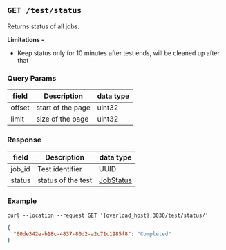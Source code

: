 ## `GET /test/status`

Returns status of all jobs.

**Limitations -**
* Keep status only for 10 minutes after test ends, will be cleaned up after that

### Query Params

| field  | Description       | data type |
|--------|-------------------|-----------|
| offset | start of the page | uint32    |
| limit  | size of the page  | uint32    |

### Response

| field  | Description        | data type                           |
|--------|--------------------|-------------------------------------|
| job_id | Test identifier    | UUID                                |
| status | status of the test | [JobStatus](../types/job-status.md) |


### Example

```shell
curl --location --request GET '{overload_host}:3030/test/status/'
```

```json
{
  "60de342e-b18c-4837-80d2-a2c71c1985f8": "Completed"
}
```
